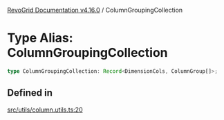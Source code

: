 [RevoGrid Documentation v4.16.0](README.md) / ColumnGroupingCollection

# Type Alias: ColumnGroupingCollection

```ts
type ColumnGroupingCollection: Record<DimensionCols, ColumnGroup[]>;
```

## Defined in

[src/utils/column.utils.ts:20](https://github.com/revolist/revogrid/blob/09cdc1e0b86c0627e1eaa752c7fd0bb1b7b42330/src/utils/column.utils.ts#L20)
